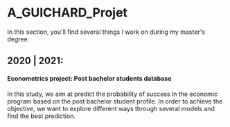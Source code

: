 # A_GUICHARD_Projet

In this section, you'll find several things I work on during my master's degree.

## 2020 | 2021:

#### Econometrics project: Post bachelor students database

In this study, we aim at predict the probability of success in the economic program based on the post bachelor student profile. In order to achieve the objective, we want to explore different ways through several models and find the best prediction. 

